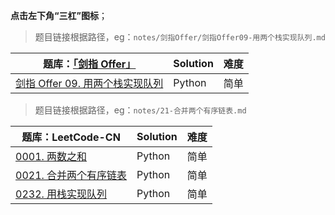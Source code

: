 **点击左下角“三杠”图标**；


> 题目链接根据路径，eg：`notes/剑指Offer/剑指Offer09-用两个栈实现队列.md`

| 题库：[「剑指 Offer」](https://leetcode-cn.com/study-plan/lcof/?progress=igrptc1) | Solution | 难度 |
| ------------------------------------------------------------ | -------- | ---- |
| [剑指 Offer 09. 用两个栈实现队列](notes/剑指Offer/剑指Offer09-用两个栈实现队列.md)| Python   | 简单 |


> 题目链接根据路径，eg：`notes/21-合并两个有序链表.md`

| 题库：LeetCode-CN                                      | Solution | 难度 |
| ------------------------------------------------------ | -------- | ---- |
| [0001. 两数之和](notes/1-两数之和.md)                  | Python   | 简单 |
| [0021. 合并两个有序链表](notes/21-合并两个有序链表.md) | Python   | 简单 |
| [0232. 用栈实现队列](notes/232-用栈实现队列)           | Python   | 简单 |


